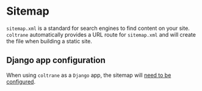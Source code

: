 # Sitemap

`sitemap.xml` is a standard for search engines to find content on your site. `coltrane` automatically provides a URL route for `sitemap.xml` and will create the file when building a static site.

## Django app configuration

When using `coltrane` as a `Django` app, the sitemap will [need to be configured](django-app/integration.md#sitemap).

